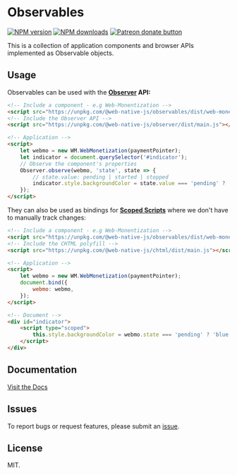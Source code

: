 # Observables

<!-- BADGES/ -->

<span class="badge-npmversion"><a href="https://npmjs.org/package/@web-native-js/observables" title="View this project on NPM"><img src="https://img.shields.io/npm/v/@web-native-js/observables.svg" alt="NPM version" /></a></span>
<span class="badge-npmdownloads"><a href="https://npmjs.org/package/@web-native-js/observables" title="View this project on NPM"><img src="https://img.shields.io/npm/dm/@web-native-js/observables.svg" alt="NPM downloads" /></a></span>
<span class="badge-patreon"><a href="https://patreon.com/ox_harris" title="Donate to this project using Patreon"><img src="https://img.shields.io/badge/patreon-donate-yellow.svg" alt="Patreon donate button" /></a></span>

<!-- /BADGES -->


This is a collection of application components and browser APIs implemented as Observable objects.

## Usage

Observables can be used with the **[Observer](https://github.com/web-native/observer) API:**

```html
<!-- Include a component - e.g Web-Monentization -->
<script src="https://unpkg.com/@web-native-js/observables/dist/web-monentization.js"></script>
<!-- Include the Observer API -->
<script src="https://unpkg.com/@web-native-js/observer/dist/main.js"></script>

<!-- Application -->
<script>
    let webmo = new WM.WebMonetization(paymentPointer);
    let indicator = document.querySelector('#indicator');
    // Observe the component's properties
    Observer.observe(webmo, 'state', state => {
        // state.value: pending | started | stopped
        indicator.style.backgroundColor = state.value === 'pending' ? 'blue' : (state.value === 'started' ? 'green' : 'red');
    });
</script>
```

They can also be used as bindings for **[Scoped Scripts](https://github.com/web-native/chtml)** where we don't have to manually track changes:

```html
<!-- Include a component - e.g Web-Monentization -->
<script src="https://unpkg.com/@web-native-js/observables/dist/web-monentization.js"></script>
<!-- Include the CHTML polyfill -->
<script src="https://unpkg.com/@web-native-js/chtml/dist/main.js"></script>

<!-- Application -->
<script>
    let webmo = new WM.WebMonetization(paymentPointer);
    document.bind({
        webmo: webmo,
    });
</script>

<!-- Document -->
<div id="indicator">
    <script type="scoped">
        this.style.backgroundColor = webmo.state === 'pending' ? 'blue' : (webmo.state === 'started' ? 'green' : 'red');
    </script>
</div>
```

## Documentation

[Visit the Docs](https://docs.web-native.dev/observables)

## Issues

To report bugs or request features, please submit an [issue](https://github.com/web-native/observables/issues).

## License

MIT.
